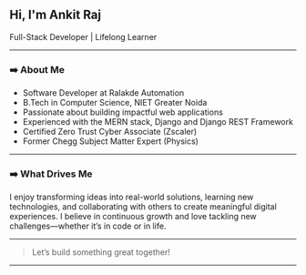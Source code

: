 ## Hi, I'm Ankit Raj

Full-Stack Developer | Lifelong Learner

---

### ➡️ About Me

- Software Developer at Ralakde Automation
- B.Tech in Computer Science, NIET Greater Noida  
- Passionate about building impactful web applications  
- Experienced with the MERN stack, Django and Django REST Framework
- Certified Zero Trust Cyber Associate (Zscaler)  
- Former Chegg Subject Matter Expert (Physics)

---

### ➡️ What Drives Me

I enjoy transforming ideas into real-world solutions, learning new technologies, and collaborating with others to create meaningful digital experiences. I believe in continuous growth and love tackling new challenges—whether it’s in code or in life.

---

> Let’s build something great together!

---
